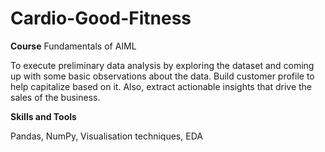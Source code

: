 # Cardio-Good-Fitness
**Course** Fundamentals of AIML

To execute preliminary data analysis by exploring the dataset and coming up with some basic observations about the data. Build customer profile to help capitalize based on it. Also, extract actionable insights that drive the sales of the business.

**Skills and Tools**

Pandas, NumPy, Visualisation techniques, EDA
